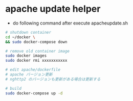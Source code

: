 # apache update helper
- do following command after execute apacheupdate.sh

```sh
# shutdown container
cd ~/docker \
&& sudo docker-compose down

# remove old container image
sudo docker images
sudo docker rmi xxxxxxxxxxx

# edit apache/dockerfile
# apache バージョン更新
# nghttp2 のバージョンも更新がある場合は更新する

# build
sudo docker-compose up -d
```

